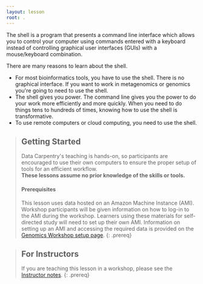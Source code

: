 ```yaml
---
layout: lesson
root: .
---
```


The shell is a program that presents a command line interface which allows you to control your computer using commands entered with a keyboard instead of controlling graphical user interfaces (GUIs) with a mouse/keyboard combination.

There are many reasons to learn about the shell.

- For most bioinformatics tools, you have to use the shell. There is no graphical interface. If you want to work in metagenomics or genomics you're going to need to use the shell.
- The shell gives you power. The command line gives you the power to do your work more efficiently and more quickly. When you need to do things tens to hundreds of times, knowing how to use the shell is transformative.
- To use remote computers or cloud computing, you need to use the shell.

> ## Getting Started
>
> Data Carpentry's teaching is hands-on, so participants are encouraged to use
> their own computers to ensure the proper setup of tools for an efficient 
> workflow. <br>**These lessons assume no prior knowledge of the skills or tools.**
>
> #### Prerequisites
>
> This lesson uses data hosted on an Amazon Machine Instance (AMI). Workshop participants will be given information on how
> to log-in to the AMI during the workshop. Learners using these materials for self-directed study will need to set up their own
> AMI. Information on setting up an AMI and accessing the required data is provided on the [Genomics Workshop setup page](http://www.datacarpentry.org/genomics-workshop/setup/).
{: .prereq}

> ## For Instructors
> If you are teaching this lesson in a workshop, please see the 
> [Instructor notes](guide/).
{: .prereq}
